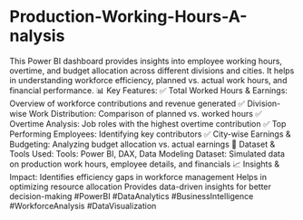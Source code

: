 # Production-Working-Hours-A-nalysis
 This Power BI dashboard provides insights into employee working hours, overtime, and budget allocation across different divisions and cities. It helps in understanding workforce efficiency, planned vs. actual work hours, and financial performance.
📊 Key Features:
✅ Total Worked Hours & Earnings: Overview of workforce contributions and revenue generated
✅ Division-wise Work Distribution: Comparison of planned vs. worked hours
✅ Overtime Analysis: Job roles with the highest overtime contribution
✅ Top Performing Employees: Identifying key contributors
✅ City-wise Earnings & Budgeting: Analyzing budget allocation vs. actual earnings
📂 Dataset & Tools Used:
Tools: Power BI, DAX, Data Modeling
Dataset: Simulated data on production work hours, employee details, and financials
📈 Insights & Impact:
Identifies efficiency gaps in workforce management
Helps in optimizing resource allocation
Provides data-driven insights for better decision-making
#PowerBI #DataAnalytics #BusinessIntelligence #WorkforceAnalysis #DataVisualization
